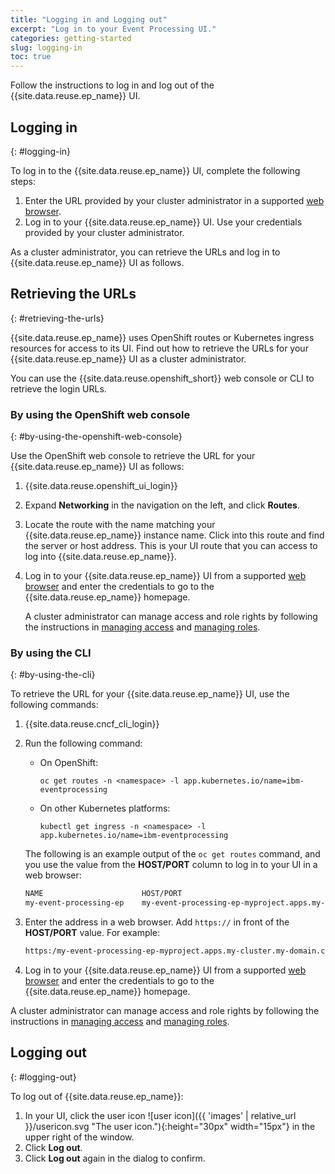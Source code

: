 ```yaml
---
title: "Logging in and Logging out"
excerpt: "Log in to your Event Processing UI."
categories: getting-started
slug: logging-in
toc: true
---
```


Follow the instructions to log in and log out of the {{site.data.reuse.ep_name}} UI.

## Logging in
{: #logging-in}

To log in to the {{site.data.reuse.ep_name}} UI, complete the following steps:

1. Enter the URL provided by your cluster administrator in a supported [web browser](../../installing/prerequisites/#event-processing-ui).
2. Log in to your {{site.data.reuse.ep_name}} UI. Use your credentials provided by your cluster administrator.

As a cluster administrator, you can retrieve the URLs and log in to {{site.data.reuse.ep_name}} UI as follows.

## Retrieving the URLs
{: #retrieving-the-urls}

{{site.data.reuse.ep_name}} uses OpenShift routes or Kubernetes ingress resources for access to its UI. Find out how to retrieve the URLs for your {{site.data.reuse.ep_name}} UI as a cluster administrator.

You can use the {{site.data.reuse.openshift_short}} web console or CLI to retrieve the login URLs.

### By using the OpenShift web console
{: #by-using-the-openshift-web-console}

Use the OpenShift web console to retrieve the URL for your {{site.data.reuse.ep_name}} UI as follows:

1. {{site.data.reuse.openshift_ui_login}}
2. Expand **Networking** in the navigation on the left, and click **Routes**.
3. Locate the route with the name matching your {{site.data.reuse.ep_name}} instance name. Click into this route and find the server or host address. This is your UI route that you can access to log into {{site.data.reuse.ep_name}}.
4. Log in to your {{site.data.reuse.ep_name}} UI from a supported [web browser](../../installing/prerequisites/#event-processing-ui) and enter the credentials to go to the {{site.data.reuse.ep_name}} homepage.

   A cluster administrator can manage access and role rights by following the instructions in [managing access](../../security/managing-access/) and [managing roles](../../security/user-roles/).

### By using the CLI
{: #by-using-the-cli}

To retrieve the URL for your {{site.data.reuse.ep_name}} UI, use the following commands:

1. {{site.data.reuse.cncf_cli_login}}
2. Run the following command:

   - On OpenShift:

     ```shell
     oc get routes -n <namespace> -l app.kubernetes.io/name=ibm-eventprocessing
     ```

   - On other Kubernetes platforms:

     ```shell
     kubectl get ingress -n <namespace> -l app.kubernetes.io/name=ibm-eventprocessing
     ```

   The following is an example output of the `oc get routes` command, and you use the value from the **HOST/PORT** column to log in to your UI in a web browser:

   ```sh
   NAME                      HOST/PORT                                                         PATH    SERVICES                 PORT   TERMINATION  WILDCARD
   my-event-processing-ep    my-event-processing-ep-myproject.apps.my-cluster.my-domain.com            my-event-processing-ep   3000   reencrypt     None
   ```

3. Enter the address in a web browser. Add `https://` in front of the **HOST/PORT** value. For example:

   ```sh
   https:/my-event-processing-ep-myproject.apps.my-cluster.my-domain.com/
   ```

4. Log in to your {{site.data.reuse.ep_name}} UI from a supported [web browser](../../installing/prerequisites/#event-processing-ui) and enter the credentials to go to the {{site.data.reuse.ep_name}} homepage.

A cluster administrator can manage access and role rights by following the instructions in [managing access](../../security/managing-access/) and [managing roles](../../security/user-roles/).

## Logging out
{: #logging-out}

To log out of {{site.data.reuse.ep_name}}:

1. In your UI, click the user icon ![user icon]({{ 'images' | relative_url }}/usericon.svg "The user icon."){:height="30px" width="15px"} in the upper right of the window.
2. Click **Log out**.
3. Click **Log out** again in the dialog to confirm.
